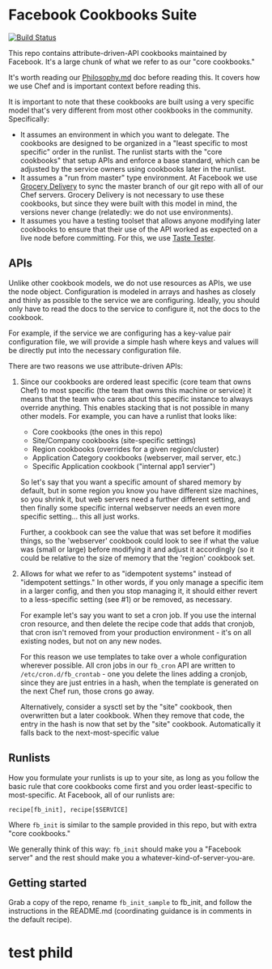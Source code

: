 # Facebook Cookbooks Suite

[![Build Status](https://travis-ci.org/facebook/chef-cookbooks.svg)](http://travis-ci.org/facebook/chef-cookbooks)

This repo contains attribute-driven-API cookbooks maintained by Facebook. It's
a large chunk of what we refer to as our "core cookbooks."

It's worth reading our
[Philosophy.md](https://github.com/facebook/chef-utils/blob/master/Philosophy.md)
doc before reading this. It covers how we use Chef and is important context
before reading this.

It is important to note that these cookbooks are built using a very specific
model that's very different from most other cookbooks in the community.
Specifically:

* It assumes an environment in which you want to delegate. The cookbooks are
  designed to be organized in a "least specific to most specific" order in the
  runlist. The runlist starts with the "core cookbooks" that setup APIs and
  enforce a base standard, which can be adjusted by the service owners using
  cookbooks later in the runlist.
* It assumes a "run from master" type environment. At Facebook we use [Grocery
  Delivery](http://www.github.com/facebook/grocery-delivery) to sync the master
  branch of our git repo with all of our Chef servers. Grocery Delivery is not
  necessary to use these cookbooks, but since they were built with this model in
  mind, the versions never change (relatedly: we do not use environments).
* It assumes you have a testing toolset that allows anyone modifying later
  cookbooks to ensure that their use of the API worked as expected on a live
  node before committing. For this, we use [Taste
  Tester](http://www.github.com/facebook/taste-tester).


## APIs

Unlike other cookbook models, we do not use resources as APIs, we use the node
object. Configuration is modeled in arrays and hashes as closely and thinly as
possible to the service we are configuring. Ideally, you should only have to
read the docs to the service to configure it, not the docs to the cookbook.
 
For example, if the service we are configuring has a key-value pair
configuration file, we will provide a simple hash where keys and values will be
directly put into the necessary configuration file.

There are two reasons we use attribute-driven APIs:

1. Since our cookbooks are ordered least specific (core team that owns Chef) to
   most specific (the team that owns this machine or service) it means that the
   team who cares about this specific instance to always override anything. This
   enables stacking that is not possible in many other models. For example, you
   can have a runlist that looks like:

   * Core cookbooks (the ones in this repo)
   * Site/Company cookbooks (site-specific settings)
   * Region cookbooks (overrides for a given region/cluster)
   * Application Category cookbooks (webserver, mail server, etc.)
   * Specific Application cookbook ("internal app1 servier")

   So let's say that you want a specific amount of shared memory by default,
   but in some region you know you have different size machines, so you shrink
   it, but web servers need a further different setting, and then finally some
   specific internal webserver needs an even more specific setting... this all
   just works.

   Further, a cookbook can see the value that was set before it modifies things,
   so the 'webserver' cookbook could look to see if what the value was (small or
   large) before modifying it and adjust it accordingly (so it could be relative
   to the size of memory that the 'region' cookbook set.

2. Allows for what we refer to as "idempotent systems" instead of "idempotent
   settings." In other words, if you only manage a specific item in a larger
   config, and then you stop managing it, it should either revert to a
   less-specific setting (see #1) or be removed, as necessary.

   For example let's say you want to set a cron job. If you use the internal
   cron resource, and then delete the recipe code that adds that cronjob, that
   cron isn't removed from your production environment - it's on all existing
   nodes, but not on any new nodes.

   For this reason we use templates to take over a whole configuration wherever
   possible. All cron jobs in our `fb_cron` API are written to
   `/etc/cron.d/fb_crontab` - one you delete the lines adding a cronjob, since
   they are just entries in a hash, when the template is generated on the next
   Chef run, those crons go away.

   Alternatively, consider a sysctl set by the "site" cookbook, then overwritten
   but a later cookbook. When they remove that code, the entry in the hash is
   now that set by the "site" cookbook. Automatically it falls back to the
   next-most-specific value
 

## Runlists

How you formulate your runlists is up to your site, as long as you follow the
basic rule that core cookbooks come first and you order least-specific to
most-specific. At Facebook, all of our runlists are:

    recipe[fb_init], recipe[$SERVICE]

Where `fb_init` is similar to the sample provided in this repo, but with extra
"core cookbooks."

We generally think of this way: `fb_init` should make you a "Facebook server" 
and the rest should make you a whatever-kind-of-server-you-are.


## Getting started

Grab a copy of the repo, rename `fb_init_sample` to fb_init, and follow the
instructions in the README.md (coordinating guidance is in comments in the
default recipe).

# test phild
